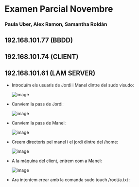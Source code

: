 # Examen Parcial Novembre

### Paula Uber, Alex Ramon, Samantha Roldán

## 192.168.101.77 (BBDD)
## 192.168.101.74 (CLIENT)
## 192.168.101.61 (LAM SERVER)

- Introduïm els usuaris de Jordi i Manel dintre del sudo visudo: 

  ![image](https://user-images.githubusercontent.com/79162978/200648345-57f479cd-febd-4324-9210-bae548c61e8c.png)

- Canviem la pass de Jordi: 

  ![image](https://user-images.githubusercontent.com/79162978/200648828-f4000d9b-63d7-4417-b0fd-f729c7c3f951.png)

- Canviem la pass de Manel: 

  ![image](https://user-images.githubusercontent.com/79162978/200649110-29e43095-1297-48b6-a4a2-0f3fe12ce659.png)
  
- Creem directoris pel manel i el jordi dintre del /home: 

  ![image](https://user-images.githubusercontent.com/79162978/200649749-253cfdf8-49a9-4a42-995c-4782cb6d0634.png)

- A la màquina del client, entrem com a Manel: 
  
  ![image](https://user-images.githubusercontent.com/79162978/200650143-38a9a1d6-3345-48d6-adb6-12c0f835ac12.png)

- Ara intentem crear amb la comanda sudo touch /root/a.txt : 

  



